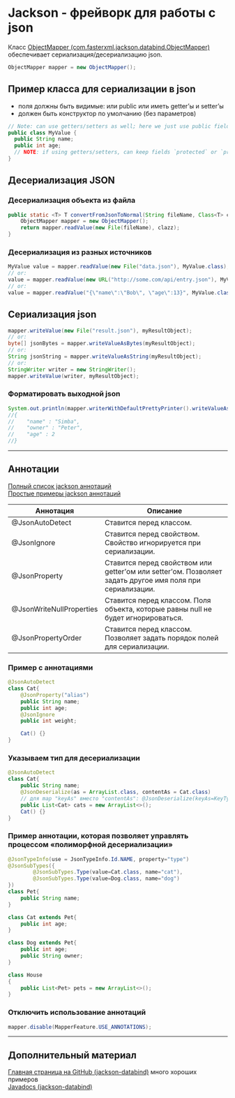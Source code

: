 # Jackson - фрейворк для работы с json
Класс [ObjectMapper (com.fasterxml.jackson.databind.ObjectMapper)][2] обеспечивает сериализация/десериализацию json.
```java
ObjectMapper mapper = new ObjectMapper();
```

## Пример класса для сериализации в json
- поля должны быть видимые: или public или иметь getter’ы и setter’ы
- должен быть конструктор по умолчанию (без параметров)
```java
// Note: can use getters/setters as well; here we just use public fields directly:
public class MyValue {
  public String name;
  public int age;
  // NOTE: if using getters/setters, can keep fields `protected` or `private`
}
```

## Десериализация JSON

### Десериализация объекта из файла
```java
public static <T> T convertFromJsonToNormal(String fileName, Class<T> clazz) throws IOException {
    ObjectMapper mapper = new ObjectMapper();
    return mapper.readValue(new File(fileName), clazz);
}
```

### Десериализация из разных источников
```java
MyValue value = mapper.readValue(new File("data.json"), MyValue.class);
// or:
value = mapper.readValue(new URL("http://some.com/api/entry.json"), MyValue.class);
// or:
value = mapper.readValue("{\"name\":\"Bob\", \"age\":13}", MyValue.class);
```

## Сериализация json
```java
mapper.writeValue(new File("result.json"), myResultObject);
// or:
byte[] jsonBytes = mapper.writeValueAsBytes(myResultObject);
// or:
String jsonString = mapper.writeValueAsString(myResultObject);
// or:
StringWriter writer = new StringWriter();
mapper.writeValue(writer, myResultObject);
```

### Форматировать выходной json
```java
System.out.println(mapper.writerWithDefaultPrettyPrinter().writeValueAsString(raceBike));
//{
//    "name" : "Simba",
//    "owner" : "Peter",
//    "age" : 2
//}
```

---

## Аннотации

[Полный список jackson аннотаций][4]\
[Простые примеры jackson аннотаций][5]


Аннотация | Описание
--- | ---
@JsonAutoDetect | Ставится перед классом. | Помечает класс как готовый к сериализациив JSON.
@JsonIgnore | Ставится перед свойством. Свойство игнорируется при сериализации.
@JsonProperty | Ставится перед свойством или getter’ом или setter’ом. Позволяет задать другое имя поля при сериализации.
@JsonWriteNullProperties | Ставится перед классом. Поля объекта, которые равны null не будет игнорироваться.
@JsonPropertyOrder | Ставится перед классом. Позволяет задать порядок полей для сериализации.

### Пример с аннотациями 
```java
@JsonAutoDetect
class Cat{
    @JsonProperty("alias")
    public String name;
    public int age;
    @JsonIgnore
    public int weight;

    Cat() {}
}
```

### Указываем тип для десериализации 
```java
@JsonAutoDetect
class Cat{
    public String name;
    @JsonDeserialize(as = ArrayList.class, contentAs = Cat.class)
    // для map "keyAs" вместо "contentAs": @JsonDeserialize(keyAs=KeyTypeImpl.class)
    public List<Cat> cats = new ArrayList<>();
    Cat() {}
}
```

### Пример аннотации, которая позволяет управлять процессом «полиморфной десериализации»
```java
@JsonTypeInfo(use = JsonTypeInfo.Id.NAME, property="type")
@JsonSubTypes({
        @JsonSubTypes.Type(value=Cat.class, name="cat"),
        @JsonSubTypes.Type(value=Dog.class, name="dog")
})
class Pet{
    public String name;
}

class Cat extends Pet{
    public int age;
}

class Dog extends Pet{
    public int age;
    public String owner;
}

class House
{
    public List<Pet> pets = new ArrayList<>();
}
```

### Отключить использование аннотаций
```java
mapper.disable(MapperFeature.USE_ANNOTATIONS);
```
---

## Дополнительный материал
[Главная страница на GitHub (jackson-databind)][3] много хороших примеров\
[Javadocs (jackson-databind)][1]


[1]: https://github.com/FasterXML/jackson-databind/wiki
[2]: http://fasterxml.github.io/jackson-databind/javadoc/2.9/com/fasterxml/jackson/databind/ObjectMapper.html
[3]: https://github.com/FasterXML/jackson-databind
[4]: https://github.com/FasterXML/jackson-annotations/wiki/Jackson-Annotations
[5]: https://github.com/FasterXML/jackson-annotations
